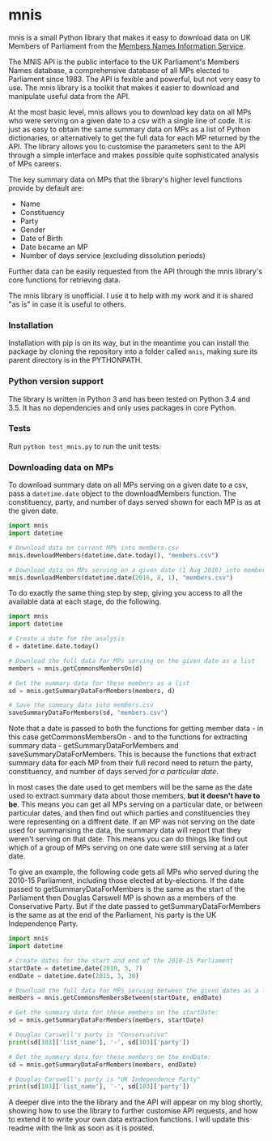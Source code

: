 # mnis
mnis is a small Python library that makes it easy to download data on UK Members of Parliament from the [Members Names Information Service][mnisapi].

The MNIS API is the public interface to the UK Parliament's Members Names database, a comprehensive database of all MPs elected to Parliament since 1983. The API is fexible and powerful, but not very easy to use. The mnis library is a toolkit that makes it easier to download and manipulate useful data from the API.

At the most basic level, mnis allows you to download key data on all MPs who were serving on a given date to a csv with a single line of code. It is just as easy to obtain the same summary data on MPs as a list of Python dictionaries, or alternatively to get the full data for each MP returned by the API. The library allows you to customise the parameters sent to the API through a simple interface and makes possible quite sophisticated analysis of MPs careers.

The key summary data on MPs that the library's higher level functions provide by default are:

  - Name
  - Constituency
  - Party
  - Gender
  - Date of Birth
  - Date became an MP
  - Number of days service (excluding dissolution periods)

Further data can be easily requested from the API through the mnis library's core functions for retrieving data.

The mnis library is unofficial. I use it to help with my work and it is shared "as is" in case it is useful to others.

### Installation
Installation with pip is on its way, but in the meantime you can install the package by cloning the repository into a folder called `mnis`, making sure its parent directory is in the PYTHONPATH.

### Python version support
The library is written in Python 3 and has been tested on Python 3.4 and 3.5. It has no dependencies and only uses packages in core Python.

### Tests
Run `python test_mnis.py` to run the unit tests.

### Downloading data on MPs
To download summary data on all MPs serving on a given date to a csv, pass a `datetime.date` object to the downloadMembers function. The constituency, party, and number of days served shown for each MP is as at the given date. 
```python
import mnis
import datetime

# Download data on current MPs into members.csv
mnis.downloadMembers(datetime.date.today(), "members.csv")

# Download data on MPs serving on a given date (1 Aug 2016) into members.csv
mnis.downloadMembers(datetime.date(2016, 8, 1), "members.csv")
```
To do exactly the same thing step by step, giving you access to all the available data at each stage, do the following.
```python
import mnis
import datetime

# Create a date for the analysis
d = datetime.date.today()

# Download the full data for MPs serving on the given date as a list
members = mnis.getCommonsMembersOn(d)

# Get the summary data for these members as a list
sd = mnis.getSummaryDataForMembers(members, d)

# Save the summary data into members.csv
saveSummaryDataForMembers(sd, "members.csv")
```
Note that a date is passed to both the functions for getting member data - in this case getCommonsMembersOn - and to the functions for extracting summary data - getSummaryDataForMembers and saveSummaryDataForMembers. This is because the functions that extract summary data for each MP from their full record need to return the party, constituency, and number of days served *for a particular date*. 

In most cases the date used to get members will be the same as the date used to extract summary data about those members, **but it doesn't have to be**. This means you can get all MPs serving on a particular date, or between particular dates, and then find out which parties and constituencies they were representing on a diffrent date. If an MP was not serving on the date used for summarising the data, the summary data will report that they weren't serving on that date. This means you can do things like find out which of a group of MPs serving on one date were still serving at a later date.

To give an example, the following code gets all MPs who served during the 2010-15 Parliament, including those elected at by-elections. If the date passed to getSummaryDataForMembers is the same as the start of the Parliament then Douglas Carswell MP is shown as a members of the Conservative Party. But if the date passed to getSummaryDataForMembers is the same as at the end of the Parliament, his party is the UK Independence Party.
```python
import mnis
import datetime

# Create dates for the start and end of the 2010-15 Parliament
startDate = datetime.date(2010, 5, 7)
endDate = datetime.date(2015, 3, 30)

# Download the full data for MPs serving between the given dates as a list
members = mnis.getCommonsMembersBetween(startDate, endDate)

# Get the summary data for these members on the startDate:
sd = mnis.getSummaryDataForMembers(members, startDate)

# Douglas Carswell's party is "Conservative"
print(sd[103]['list_name'], '-', sd[103]['party'])

# Get the summary data for these members on the endDate:
sd = mnis.getSummaryDataForMembers(members, endDate)

# Douglas Carswell's party is "UK Independence Party"
print(sd[103]['list_name'], '-', sd[103]['party'])
```
A deeper dive into the the library and the API will appear on my blog shortly, showing how to use the library to further customise API requests, and how to extend it to write your own data extraction functions. I will update this readme with the link as soon as it is posted.

[mnisapi]: <http://data.parliament.uk/membersdataplatform/memberquery.aspx>

